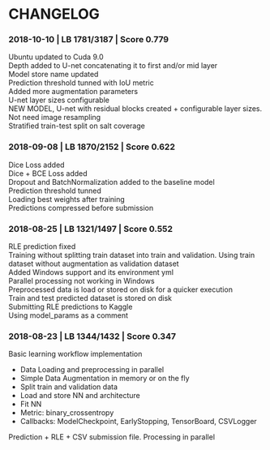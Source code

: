 # CHANGELOG

### 2018-10-10 | LB 1781/3187 | Score 0.779

Ubuntu updated to Cuda 9.0  
Depth added to U-net concatenating it to first and/or mid layer  
Model store name updated  
Prediction threshold tunned with IoU metric  
Added more augmentation parameters  
U-net layer sizes configurable  
NEW MODEL, U-net with residual blocks created + configurable layer sizes. Not need image resampling  
Stratified train-test split on salt coverage  


### 2018-09-08 | LB 1870/2152 | Score 0.622

Dice Loss added  
Dice + BCE Loss added  
Dropout and BatchNormalization added to the baseline model  
Prediction threshold tunned  
Loading best weights after training  
Predictions compressed before submission  


### 2018-08-25 | LB 1321/1497 | Score 0.552

RLE prediction fixed  
Training without splitting train dataset into train and validation. Using train dataset without augmentation as validation dataset  
Added Windows support and its environment yml  
Parallel processing not working in Windows  
Preprocessed data is load or stored on disk for a quicker execution  
Train and test predicted dataset is stored on disk  
Submitting RLE predictions to Kaggle  
Using model_params as a comment


### 2018-08-23 | LB 1344/1432 | Score 0.347

Basic learning workflow implementation
* Data Loading and preprocessing in parallel
* Simple Data Augmentation in memory or on the fly
* Split train and validation data
* Load and store NN and architecture
* Fit NN
* Metric: binary_crossentropy
* Callbacks: ModelCheckpoint, EarlyStopping, TensorBoard, CSVLogger
	
Prediction + RLE + CSV submission file. Processing in parallel

